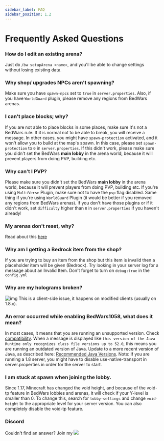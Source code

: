 ```yaml
---
sidebar_label: FAQ
sidebar_position: 1.2
---
```

# Frequently Asked Questions

### How do I edit an existing arena?
Just do `/bw setupArena <name>`, and you'll be able to change settings without losing existing data.

### Why shop/ upgrades NPCs aren't spawning?
Make sure you have `spawn-npcs` set to `true` in `server.properties`. Also, if you have `WorldGuard` plugin, please remove any regions from BedWars arenas.

### I can't place blocks; why?
If you are not able to place blocks in some places, make sure it's not a BedWars rule. If it is normal not to be able to break, you will receive a message. In other cases, you might have `spawn-protection` activated, and it won't allow you to build at the map's spawn. In this case, please set `spawn-protection` to `0` in `server.properties`. If this didn't work, please make sure you didn't set the BedWars **main lobby** in the arena world, because it will prevent players from doing PVP, building etc.

### Why can't I PVP?
Please make sure you didn't set the BedWars **main lobby** in the arena world, because it will prevent players from doing PVP, building etc. If you're using `MultiVerse` Plugin, make sure not to have the `pvp` flag disabled. Same thing if you're using `WorldGuard` Plugin (it would be better if you removed any regions from BedWars arenas). If you don't have those plugins or if it didn't work, set `difficulty` higher than `0` in `server.properties` if you haven't already!

### My arenas don't reset, why?
Read about this [here](setup/creating-arenas#map-resetting-system)

### Why am I getting a Bedrock item from the shop?
If you are trying to buy an item from the shop but this item is invalid then a placeholder item will be given (Bedrock). Try looking in your server log for a message about an Invalid Item. Don't forget to turn on `debug:true` in the `config.yml` 

### Why are my holograms broken?
![img](https://i.imgur.com/IYzHdK6.jpg?1)
This is a client-side issue, it happens on modified clients (usually on 1.8.x).

### An error occurred while enabling BedWars1058, what does it mean?
In most cases, it means that you are running an unsupported version. Check [compatibility](compatibility#supported-versions).
When a message is displayed like ``this version of the Java Runtime only recognizes class file versions up to 52.0``, this means you are running an outdated version of Java. Update to a more recent version of Java, as described here: [Recommended Java Versions](compatibility#recommended-java-versions).
Note: If you are running a 1.8 server, you might have to disable use-native-transport in server.properties in order for the server to start.

### I am stuck at spawn when joining the lobby.
Since 1.17, Minecraft has changed the void height, and because of the void-tp feature in BedWars lobbies and arenas, it will check if your Y-level is smaller than 0. To change this, search for `lobby-settings` and change `void-height` to the appropriate level for your server version. You can also completely disable the void-tp feature.

### Discord
Couldn't find an answer? Join my <a href= "https://discord.gg/XdJfN2X"><img src="https://discordapp.com/api/guilds/201345265821679617/widget.png"/></a>
